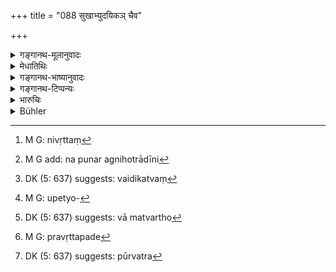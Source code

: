 +++
title = "088 सुखाभ्युदयिकञ् चैव"

+++

<details><summary>गङ्गानथ-मूलानुवादः</summary>

The ‘Vedic Act’ is of two kinds—(a) the ‘active,’ which is conducive to happiness and prosperity, and (b) the ‘passive,’ which is conducive to the highest good.—(88)
</details>

<details><summary>मेधातिथिः</summary>
<u>ननु</u> च प्रवृत्तम् एव वैदिकं कर्म व्याख्यातम् । किम् इदम् उच्यते द्विविधम् इति । 

- <u>नैष दोषः</u> । प्राधान्यं तत्र प्रवृत्तं[^१७३] वैदिकं व्याख्यातम्[^१७४] । वैदिकं[^१७५] तु सर्वत्राविशिष्टम् । 


[^१७५]:
     DK (5: 637) suggests: vaidikatvaṃ


[^१७४]:
     M G add: na punar agnihotrādīni


[^१७३]:
     M G: nivṛttaṃ

- सुखम् उपैत्योपपद्यते[^१७६] । यद् अपि **सुखाभ्युदयिकं** सुखाभ्युदयः प्रयोजनम् अस्येति वान्वर्थो[^१७७] वा कर्तव्यः । **निःश्रेयसं** प्रयोजनम् अस्येति च केचन । **प्रवृत्तनिवृत्त**पदे[^१७८] यथासंख्यं पूर्ववत्[^१७९] संबन्धनीये ॥ १२.८८ ॥


[^१७९]:
     DK (5: 637) suggests: pūrvatra


[^१७८]:
     M G: pravṛttapade


[^१७७]:
     DK (5: 637) suggests: vā matvartho


[^१७६]:
     M G: upetyo-
</details>

<details><summary>गङ्गानथ-भाष्यानुवादः</summary>

“The *Vedic Act* has all along been described as of the *active* kind; how is it that it is now said to be of *two kinds*?”

There is no force in this objection. Where it was said that the *Vedic Act* is of the *active* kind, what was meant was that the greater part of it is of that’ kind, as is found in the ease of the *Agnihotra* and other acts; but the same cannot be said of ‘renunciation’ and acts of that kind;—and yet both sets are equally ‘Vedic.’

‘*Conducive to happiness and prosperity*’—*i.e*., which serve these purposes; and—^(‘)*Conducive to the highest good*’—that which accomplishes this purpose. These two terms are to be construed respectively with the foregoing terms (‘active’ and ‘passive’).—(88)
</details>

<details><summary>गङ्गानथ-टिप्पन्यः</summary>

This verse is quoted in *Mitākṣarā* (3.58);—and in *Aparārka*, (p. 1033).
</details>

<details><summary>भारुचिः</summary>

एतच् च कारणभेदान् कर्मणो द्वैविध्यं येन अतस् तत्कारणाद् इदम् उच्यते ।
</details>

<details><summary>Bühler</summary>

088	The acts prescribed by the Veda are of two kinds, such as procure an increase of happiness and cause a continuation (of mundane existence, pravritta), and such as ensure supreme bliss and cause a cessation (of mundane existence, nivritta).
</details>
